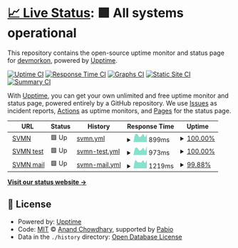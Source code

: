 # [📈 Live Status](https://devmorkon.github.io/upptime): <!--live status--> **🟩 All systems operational**

This repository contains the open-source uptime monitor and status page for [devmorkon](https://devmorkon.github.io/upptime), powered by [Upptime](https://github.com/upptime/upptime).

[![Uptime CI](https://github.com/devmorkon/upptime/workflows/Uptime%20CI/badge.svg)](https://github.com/devmorkon/upptime/actions?query=workflow%3A%22Uptime+CI%22)
[![Response Time CI](https://github.com/devmorkon/upptime/workflows/Response%20Time%20CI/badge.svg)](https://github.com/devmorkon/upptime/actions?query=workflow%3A%22Response+Time+CI%22)
[![Graphs CI](https://github.com/devmorkon/upptime/workflows/Graphs%20CI/badge.svg)](https://github.com/devmorkon/upptime/actions?query=workflow%3A%22Graphs+CI%22)
[![Static Site CI](https://github.com/devmorkon/upptime/workflows/Static%20Site%20CI/badge.svg)](https://github.com/devmorkon/upptime/actions?query=workflow%3A%22Static+Site+CI%22)
[![Summary CI](https://github.com/devmorkon/upptime/workflows/Summary%20CI/badge.svg)](https://github.com/devmorkon/upptime/actions?query=workflow%3A%22Summary+CI%22)

With [Upptime](https://upptime.js.org), you can get your own unlimited and free uptime monitor and status page, powered entirely by a GitHub repository. We use [Issues](https://github.com/devmorkon/upptime/issues) as incident reports, [Actions](https://github.com/devmorkon/upptime/actions) as uptime monitors, and [Pages](https://devmorkon.github.io/upptime) for the status page.

<!--start: status pages-->
<!-- This summary is generated by Upptime (https://github.com/upptime/upptime) -->
<!-- Do not edit this manually, your changes will be overwritten -->
<!-- prettier-ignore -->
| URL | Status | History | Response Time | Uptime |
| --- | ------ | ------- | ------------- | ------ |
| <img alt="" src="https://icons.duckduckgo.com/ip3/svmidden.nl.ico" height="13"> [SVMN](https://svmidden.nl) | 🟩 Up | [svmn.yml](https://github.com/devmorkon/upptime/commits/HEAD/history/svmn.yml) | <details><summary><img alt="Response time graph" src="./graphs/svmn/response-time-week.png" height="20"> 899ms</summary><br><a href="https://devmorkon.github.io/upptime/history/svmn"><img alt="Response time 874" src="https://img.shields.io/endpoint?url=https%3A%2F%2Fraw.githubusercontent.com%2Fdevmorkon%2Fupptime%2FHEAD%2Fapi%2Fsvmn%2Fresponse-time.json"></a><br><a href="https://devmorkon.github.io/upptime/history/svmn"><img alt="24-hour response time 1047" src="https://img.shields.io/endpoint?url=https%3A%2F%2Fraw.githubusercontent.com%2Fdevmorkon%2Fupptime%2FHEAD%2Fapi%2Fsvmn%2Fresponse-time-day.json"></a><br><a href="https://devmorkon.github.io/upptime/history/svmn"><img alt="7-day response time 899" src="https://img.shields.io/endpoint?url=https%3A%2F%2Fraw.githubusercontent.com%2Fdevmorkon%2Fupptime%2FHEAD%2Fapi%2Fsvmn%2Fresponse-time-week.json"></a><br><a href="https://devmorkon.github.io/upptime/history/svmn"><img alt="30-day response time 874" src="https://img.shields.io/endpoint?url=https%3A%2F%2Fraw.githubusercontent.com%2Fdevmorkon%2Fupptime%2FHEAD%2Fapi%2Fsvmn%2Fresponse-time-month.json"></a><br><a href="https://devmorkon.github.io/upptime/history/svmn"><img alt="1-year response time 874" src="https://img.shields.io/endpoint?url=https%3A%2F%2Fraw.githubusercontent.com%2Fdevmorkon%2Fupptime%2FHEAD%2Fapi%2Fsvmn%2Fresponse-time-year.json"></a></details> | <details><summary><a href="https://devmorkon.github.io/upptime/history/svmn">100.00%</a></summary><a href="https://devmorkon.github.io/upptime/history/svmn"><img alt="All-time uptime 100.00%" src="https://img.shields.io/endpoint?url=https%3A%2F%2Fraw.githubusercontent.com%2Fdevmorkon%2Fupptime%2FHEAD%2Fapi%2Fsvmn%2Fuptime.json"></a><br><a href="https://devmorkon.github.io/upptime/history/svmn"><img alt="24-hour uptime 100.00%" src="https://img.shields.io/endpoint?url=https%3A%2F%2Fraw.githubusercontent.com%2Fdevmorkon%2Fupptime%2FHEAD%2Fapi%2Fsvmn%2Fuptime-day.json"></a><br><a href="https://devmorkon.github.io/upptime/history/svmn"><img alt="7-day uptime 100.00%" src="https://img.shields.io/endpoint?url=https%3A%2F%2Fraw.githubusercontent.com%2Fdevmorkon%2Fupptime%2FHEAD%2Fapi%2Fsvmn%2Fuptime-week.json"></a><br><a href="https://devmorkon.github.io/upptime/history/svmn"><img alt="30-day uptime 100.00%" src="https://img.shields.io/endpoint?url=https%3A%2F%2Fraw.githubusercontent.com%2Fdevmorkon%2Fupptime%2FHEAD%2Fapi%2Fsvmn%2Fuptime-month.json"></a><br><a href="https://devmorkon.github.io/upptime/history/svmn"><img alt="1-year uptime 100.00%" src="https://img.shields.io/endpoint?url=https%3A%2F%2Fraw.githubusercontent.com%2Fdevmorkon%2Fupptime%2FHEAD%2Fapi%2Fsvmn%2Fuptime-year.json"></a></details>
| <img alt="" src="https://icons.duckduckgo.com/ip3/test.svmidden.nl.ico" height="13"> [SVMN test](https://test.svmidden.nl) | 🟩 Up | [svmn-test.yml](https://github.com/devmorkon/upptime/commits/HEAD/history/svmn-test.yml) | <details><summary><img alt="Response time graph" src="./graphs/svmn-test/response-time-week.png" height="20"> 973ms</summary><br><a href="https://devmorkon.github.io/upptime/history/svmn-test"><img alt="Response time 902" src="https://img.shields.io/endpoint?url=https%3A%2F%2Fraw.githubusercontent.com%2Fdevmorkon%2Fupptime%2FHEAD%2Fapi%2Fsvmn-test%2Fresponse-time.json"></a><br><a href="https://devmorkon.github.io/upptime/history/svmn-test"><img alt="24-hour response time 1352" src="https://img.shields.io/endpoint?url=https%3A%2F%2Fraw.githubusercontent.com%2Fdevmorkon%2Fupptime%2FHEAD%2Fapi%2Fsvmn-test%2Fresponse-time-day.json"></a><br><a href="https://devmorkon.github.io/upptime/history/svmn-test"><img alt="7-day response time 973" src="https://img.shields.io/endpoint?url=https%3A%2F%2Fraw.githubusercontent.com%2Fdevmorkon%2Fupptime%2FHEAD%2Fapi%2Fsvmn-test%2Fresponse-time-week.json"></a><br><a href="https://devmorkon.github.io/upptime/history/svmn-test"><img alt="30-day response time 902" src="https://img.shields.io/endpoint?url=https%3A%2F%2Fraw.githubusercontent.com%2Fdevmorkon%2Fupptime%2FHEAD%2Fapi%2Fsvmn-test%2Fresponse-time-month.json"></a><br><a href="https://devmorkon.github.io/upptime/history/svmn-test"><img alt="1-year response time 902" src="https://img.shields.io/endpoint?url=https%3A%2F%2Fraw.githubusercontent.com%2Fdevmorkon%2Fupptime%2FHEAD%2Fapi%2Fsvmn-test%2Fresponse-time-year.json"></a></details> | <details><summary><a href="https://devmorkon.github.io/upptime/history/svmn-test">100.00%</a></summary><a href="https://devmorkon.github.io/upptime/history/svmn-test"><img alt="All-time uptime 100.00%" src="https://img.shields.io/endpoint?url=https%3A%2F%2Fraw.githubusercontent.com%2Fdevmorkon%2Fupptime%2FHEAD%2Fapi%2Fsvmn-test%2Fuptime.json"></a><br><a href="https://devmorkon.github.io/upptime/history/svmn-test"><img alt="24-hour uptime 100.00%" src="https://img.shields.io/endpoint?url=https%3A%2F%2Fraw.githubusercontent.com%2Fdevmorkon%2Fupptime%2FHEAD%2Fapi%2Fsvmn-test%2Fuptime-day.json"></a><br><a href="https://devmorkon.github.io/upptime/history/svmn-test"><img alt="7-day uptime 100.00%" src="https://img.shields.io/endpoint?url=https%3A%2F%2Fraw.githubusercontent.com%2Fdevmorkon%2Fupptime%2FHEAD%2Fapi%2Fsvmn-test%2Fuptime-week.json"></a><br><a href="https://devmorkon.github.io/upptime/history/svmn-test"><img alt="30-day uptime 100.00%" src="https://img.shields.io/endpoint?url=https%3A%2F%2Fraw.githubusercontent.com%2Fdevmorkon%2Fupptime%2FHEAD%2Fapi%2Fsvmn-test%2Fuptime-month.json"></a><br><a href="https://devmorkon.github.io/upptime/history/svmn-test"><img alt="1-year uptime 100.00%" src="https://img.shields.io/endpoint?url=https%3A%2F%2Fraw.githubusercontent.com%2Fdevmorkon%2Fupptime%2FHEAD%2Fapi%2Fsvmn-test%2Fuptime-year.json"></a></details>
| <img alt="" src="https://icons.duckduckgo.com/ip3/mail.svmidden.nl.ico" height="13"> [SVMN mail](https://mail.svmidden.nl) | 🟩 Up | [svmn-mail.yml](https://github.com/devmorkon/upptime/commits/HEAD/history/svmn-mail.yml) | <details><summary><img alt="Response time graph" src="./graphs/svmn-mail/response-time-week.png" height="20"> 1219ms</summary><br><a href="https://devmorkon.github.io/upptime/history/svmn-mail"><img alt="Response time 1164" src="https://img.shields.io/endpoint?url=https%3A%2F%2Fraw.githubusercontent.com%2Fdevmorkon%2Fupptime%2FHEAD%2Fapi%2Fsvmn-mail%2Fresponse-time.json"></a><br><a href="https://devmorkon.github.io/upptime/history/svmn-mail"><img alt="24-hour response time 1341" src="https://img.shields.io/endpoint?url=https%3A%2F%2Fraw.githubusercontent.com%2Fdevmorkon%2Fupptime%2FHEAD%2Fapi%2Fsvmn-mail%2Fresponse-time-day.json"></a><br><a href="https://devmorkon.github.io/upptime/history/svmn-mail"><img alt="7-day response time 1219" src="https://img.shields.io/endpoint?url=https%3A%2F%2Fraw.githubusercontent.com%2Fdevmorkon%2Fupptime%2FHEAD%2Fapi%2Fsvmn-mail%2Fresponse-time-week.json"></a><br><a href="https://devmorkon.github.io/upptime/history/svmn-mail"><img alt="30-day response time 1164" src="https://img.shields.io/endpoint?url=https%3A%2F%2Fraw.githubusercontent.com%2Fdevmorkon%2Fupptime%2FHEAD%2Fapi%2Fsvmn-mail%2Fresponse-time-month.json"></a><br><a href="https://devmorkon.github.io/upptime/history/svmn-mail"><img alt="1-year response time 1164" src="https://img.shields.io/endpoint?url=https%3A%2F%2Fraw.githubusercontent.com%2Fdevmorkon%2Fupptime%2FHEAD%2Fapi%2Fsvmn-mail%2Fresponse-time-year.json"></a></details> | <details><summary><a href="https://devmorkon.github.io/upptime/history/svmn-mail">99.88%</a></summary><a href="https://devmorkon.github.io/upptime/history/svmn-mail"><img alt="All-time uptime 99.92%" src="https://img.shields.io/endpoint?url=https%3A%2F%2Fraw.githubusercontent.com%2Fdevmorkon%2Fupptime%2FHEAD%2Fapi%2Fsvmn-mail%2Fuptime.json"></a><br><a href="https://devmorkon.github.io/upptime/history/svmn-mail"><img alt="24-hour uptime 99.19%" src="https://img.shields.io/endpoint?url=https%3A%2F%2Fraw.githubusercontent.com%2Fdevmorkon%2Fupptime%2FHEAD%2Fapi%2Fsvmn-mail%2Fuptime-day.json"></a><br><a href="https://devmorkon.github.io/upptime/history/svmn-mail"><img alt="7-day uptime 99.88%" src="https://img.shields.io/endpoint?url=https%3A%2F%2Fraw.githubusercontent.com%2Fdevmorkon%2Fupptime%2FHEAD%2Fapi%2Fsvmn-mail%2Fuptime-week.json"></a><br><a href="https://devmorkon.github.io/upptime/history/svmn-mail"><img alt="30-day uptime 99.92%" src="https://img.shields.io/endpoint?url=https%3A%2F%2Fraw.githubusercontent.com%2Fdevmorkon%2Fupptime%2FHEAD%2Fapi%2Fsvmn-mail%2Fuptime-month.json"></a><br><a href="https://devmorkon.github.io/upptime/history/svmn-mail"><img alt="1-year uptime 99.92%" src="https://img.shields.io/endpoint?url=https%3A%2F%2Fraw.githubusercontent.com%2Fdevmorkon%2Fupptime%2FHEAD%2Fapi%2Fsvmn-mail%2Fuptime-year.json"></a></details>

<!--end: status pages-->

[**Visit our status website →**](https://devmorkon.github.io/upptime)

## 📄 License

- Powered by: [Upptime](https://github.com/upptime/upptime)
- Code: [MIT](./LICENSE) © [Anand Chowdhary](https://anandchowdhary.com), supported by [Pabio](https://pabio.com)
- Data in the `./history` directory: [Open Database License](https://opendatacommons.org/licenses/odbl/1-0/)
